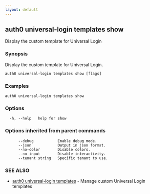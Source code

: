 ```yaml
---
layout: default
---
```

## auth0 universal-login templates show

Display the custom template for Universal Login

### Synopsis

Display the custom template for Universal Login.

```
auth0 universal-login templates show [flags]
```

### Examples

```
auth0 universal-login templates show
```

### Options

```
  -h, --help   help for show
```

### Options inherited from parent commands

```
      --debug           Enable debug mode.
      --json            Output in json format.
      --no-color        Disable colors.
      --no-input        Disable interactivity.
      --tenant string   Specific tenant to use.
```

### SEE ALSO

* [auth0 universal-login templates](auth0_universal-login_templates.md)	 - Manage custom Universal Login templates

